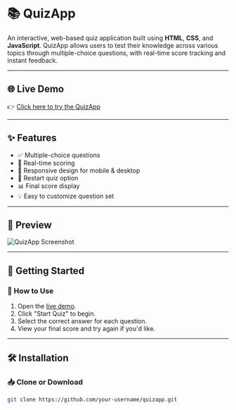 # 📚 QuizApp

An interactive, web-based quiz application built using **HTML**, **CSS**, and **JavaScript**. QuizApp allows users to test their knowledge across various topics through multiple-choice questions, with real-time score tracking and instant feedback.

---

## 🌐 Live Demo

👉 [Click here to try the QuizApp](https://krishdshah.github.io/quiz-app/)

---

## ✨ Features

- ✅ Multiple-choice questions
- 🧠 Real-time scoring
- 📱 Responsive design for mobile & desktop
- 🔄 Restart quiz option
- 📊 Final score display
- 💡 Easy to customize question set

---

## 📸 Preview

![QuizApp Screenshot](./assets/screenshot.png)

---

## 🚀 Getting Started

### 🔧 How to Use

1. Open the [live demo](https://krishdshah.github.io/quiz-app/).
2. Click "Start Quiz" to begin.
3. Select the correct answer for each question.
4. View your final score and try again if you'd like.

---

## 🛠️ Installation

### 📥 Clone or Download

```bash
git clone https://github.com/your-username/quizapp.git

